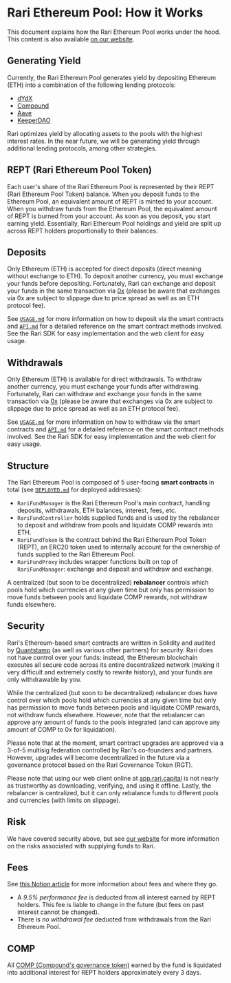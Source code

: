 # Rari Ethereum Pool: How it Works

This document explains how the Rari Ethereum Pool works under the hood. This content is also available [on our website](https://rari.capital/current.html).

## Generating Yield

Currently, the Rari Ethereum Pool generates yield by depositing Ethereum (ETH) into a combination of the following lending protocols:

* [dYdX](https://dydx.exchange/)
* [Compound](https://compound.finance/)
* [Aave](https://aave.com/)
* [KeeperDAO](https://keeperdao.com/)

Rari optimizes yield by allocating assets to the pools with the highest interest rates. In the near future, we will be generating yield through additional lending protocols, among other strategies.

## REPT (Rari Ethereum Pool Token)

Each user's share of the Rari Ethereum Pool is represented by their REPT (Rari Ethereum Pool Token) balance. When you deposit funds to the Ethereum Pool, an equivalent amount of REPT is minted to your account. When you withdraw funds from the Ethereum Pool, the equivalent amount of REPT is burned from your account. As soon as you deposit, you start earning yield. Essentially, Rari Ethereum Pool holdings and yield are split up across REPT holders proportionally to their balances.

## Deposits

Only Ethereum (ETH) is accepted for direct deposits (direct meaning without exchange to ETH). To deposit another currency, you must exchange your funds before depositing. Fortunately, Rari can exchange and deposit your funds in the same transaction via [0x](https://0x.org/) (please be aware that exchanges via 0x are subject to slippage due to price spread as well as an ETH protocol fee).

See [`USAGE.md`](USAGE.md) for more information on how to deposit via the smart contracts and [`API.md`](API.md) for a detailed reference on the smart contract methods involved. See the Rari SDK for easy implementation and the web client for easy usage.

## Withdrawals

Only Ethereum (ETH) is available for direct withdrawals. To withdraw another currency, you must exchange your funds after withdrawing. Fortunately, Rari can withdraw and exchange your funds in the same transaction via [0x](https://0x.org/) (please be aware that exchanges via 0x are subject to slippage due to price spread as well as an ETH protocol fee).

See [`USAGE.md`](USAGE.md) for more information on how to withdraw via the smart contracts and [`API.md`](API.md) for a detailed reference on the smart contract methods involved. See the Rari SDK for easy implementation and the web client for easy usage.

## Structure

The Rari Ethereum Pool is composed of 5 user-facing **smart contracts** in total (see [`DEPLOYED.md`](DEPLOYED.md) for deployed addresses):

* `RariFundManager` is the Rari Ethereum Pool's main contract, handling deposits, withdrawals, ETH balances, interest, fees, etc.
* `RariFundController` holds supplied funds and is used by the rebalancer to deposit and withdraw from pools and liquidate COMP rewards into ETH.
* `RariFundToken` is the contract behind the Rari Ethereum Pool Token (REPT), an ERC20 token used to internally account for the ownership of funds supplied to the Rari Ethereum Pool.
* `RariFundProxy` includes wrapper functions built on top of `RariFundManager`: exchange and deposit and withdraw and exchange.

A centralized (but soon to be decentralized) **rebalancer** controls which pools hold which currencies at any given time but only has permission to move funds between pools and liquidate COMP rewards, not withdraw funds elsewhere.

## Security

Rari's Ethereum-based smart contracts are written in Solidity and audited by [Quantstamp](https://quantstamp.com/) (as well as various other partners) for security. Rari does not have control over your funds: instead, the Ethereum blockchain executes all secure code across its entire decentralized network (making it very difficult and extremely costly to rewrite history), and your funds are only withdrawable by you.

While the centralized (but soon to be decentralized) rebalancer does have control over which pools hold which currencies at any given time but only has permission to move funds between pools and liquidate COMP rewards, not withdraw funds elsewhere. However, note that the rebalancer can approve any amount of funds to the pools integrated (and can approve any amount of COMP to 0x for liquidation).

Please note that at the moment, smart contract upgrades are approved via a 3-of-5 multisig federation controlled by Rari's co-founders and partners. However, upgrades will become decentralized in the future via a governance protocol based on the Rari Governance Token (RGT).

Please note that using our web client online at [app.rari.capital](https://app.rari.capital) is not nearly as trustworthy as downloading, verifying, and using it offline. Lastly, the rebalancer is centralized, but it can only rebalance funds to different pools and currencies (with limits on slippage).

## Risk

We have covered security above, but see [our website](https://rari.capital/risks.html) for more information on the risks associated with supplying funds to Rari.

## Fees

See [this Notion article](https://www.notion.so/Fees-e4689d7b800f485098548dd9e9d0a69f) for more information about fees and where they go.

* A *9.5% performance fee* is deducted from all interest earned by REPT holders. This fee is liable to change in the future (but fees on past interest cannot be changed).
* There is *no withdrawal fee* deducted from withdrawals from the Rari Ethereum Pool.

## COMP

All [COMP (Compound's governance token)](https://compound.finance/governance/comp) earned by the fund is liquidated into additional interest for REPT holders approximately every 3 days.
